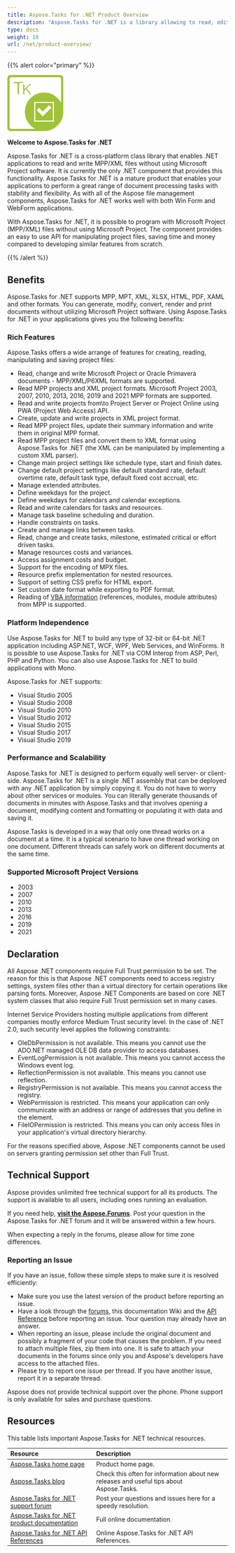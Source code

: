 ```yaml
---
title: Aspose.Tasks for .NET Product Overview
description: "Aspose.Tasks for .NET is a library allowing to read, edit, and convert Microsoft Project MPP/XML, Primavera XER files."
type: docs
weight: 10
url: /net/product-overview/
---
```


{{% alert color="primary" %}}

![Aspose.Tasks for .NET logo](product-overview_1.png)

**Welcome to Aspose.Tasks for .NET**

Aspose.Tasks for .NET is a cross-platform class library that enables .NET applications to read and write MPP/XML files without using Microsoft Project software. It is currently the only .NET component that provides this functionality. Aspose.Tasks for .NET is a mature product that enables your applications to perform a great range of document processing tasks with stability and flexibility. As with all of the Aspose file management components, Aspose.Tasks for .NET works well with both Win Form and WebForm applications.

With Aspose.Tasks for .NET, it is possible to program with Microsoft Project (MPP/XML) files without using Microsoft Project. The component provides an easy to use API for manipulating project files, saving time and money compared to developing similar features from scratch.

{{% /alert %}}

## **Benefits**
Aspose.Tasks for .NET supports MPP, MPT, XML, XLSX, HTML, PDF, XAML and other formats. You can generate, modify, convert, render and print documents without utilizing Microsoft Project software. Using Aspose.Tasks for .NET in your applications gives you the following benefits:

### **Rich Features**
Aspose.Tasks offers a wide arrange of features for creating, reading, manipulating and saving project files:

- Read, change and write Microsoft Project or Oracle Primavera documents - MPP/XML/P6XML formats are supported.
- Read MPP projects and XML project formats. Microsoft Project 2003, 2007, 2010, 2013, 2016, 2019 and 2021 MPP formats are supported.
- Read and write projects from\to Project Server or Project Online using PWA (Project Web Access) API.
- Create, update and write projects in XML project format.
- Read MPP project files, update their summary information and write them in original MPP format.
- Read MPP project files and convert them to XML format using Aspose.Tasks for .NET (the XML can be manipulated by implementing a custom XML parser).
- Change main project settings like schedule type, start and finish dates.
- Change default project settings like default standard rate, default overtime rate, default task type, default fixed cost accrual, etc.
- Manage extended attributes.
- Define weekdays for the project.
- Define weekdays for calendars and calendar exceptions.
- Read and write calendars for tasks and resources.
- Manage task baseline scheduling and duration.
- Handle constraints on tasks.
- Create and manage links between tasks.
- Read, change and create tasks, milestone, estimated critical or effort driven tasks.
- Manage resources costs and variances.
- Access assignment costs and budget.
- Support for the encoding of MPX files.
- Resource prefix implementation for nested resources.
- Support of setting CSS prefix for HTML export.
- Set custom date format while exporting to PDF format.
- Reading of [VBA information](/tasks/net/reading-vba-information-from-mpp-file/) (references, modules, module attributes) from MPP is supported.

### **Platform Independence**
Use Aspose.Tasks for .NET to build any type of 32-bit or 64-bit .NET application including ASP.NET, WCF, WPF, Web Services, and WinForms. It is possible to use Aspose.Tasks for .NET via COM Interop from ASP, Perl, PHP and Python. You can also use Aspose.Tasks for .NET to build applications with Mono. 

Aspose.Tasks for .NET supports:

- Visual Studio 2005
- Visual Studio 2008
- Visual Studio 2010
- Visual Studio 2012
- Visual Studio 2015
- Visual Studio 2017
- Visual Studio 2019

### **Performance and Scalability**
Aspose.Tasks for .NET is designed to perform equally well server- or client-side. Aspose.Tasks for .NET is a single .NET assembly that can be deployed with any .NET application by simply copying it. You do not have to worry about other services or modules. You can literally generate thousands of documents in minutes with Aspose.Tasks and that involves opening a document, modifying content and formatting or populating it with data and saving it. 

Aspose.Tasks is developed in a way that only one thread works on a document at a time. It is a typical scenario to have one thread working on one document. Different threads can safely work on different documents at the same time.

### **Supported Microsoft Project Versions**
- 2003
- 2007
- 2010
- 2013
- 2016
- 2019
- 2021

## **Declaration**
All Aspose .NET components require Full Trust permission to be set. The reason for this is that Aspose .NET components need to access registry settings, system files other than a virtual directory for certain operations like parsing fonts. Moreover, Aspose .NET Components are based on core .NET system classes that also require Full Trust permission set in many cases.

Internet Service Providers hosting multiple applications from different companies mostly enforce Medium Trust security level. In the case of .NET 2.0, such security level applies the following constraints:

- OleDbPermission is not available. This means you cannot use the ADO.NET managed OLE DB data provider to access databases.
- EventLogPermission is not available. This means you cannot access the Windows event log.
- ReflectionPermission is not available. This means you cannot use reflection.
- RegistryPermission is not available. This means you cannot access the registry.
- WebPermission is restricted. This means your application can only communicate with an address or range of addresses that you define in the <trust> element.
- FileIOPermission is restricted. This means you can only access files in your application's virtual directory hierarchy.

For the reasons specified above, Aspose .NET components cannot be used on servers granting permission set other than Full Trust.

## **Technical Support**
Aspose provides unlimited free technical support for all its products. The support is available to all users, including ones running an evaluation.

If you need help, [**visit the Aspose.Forums**](https://forum.aspose.com/). Post your question in the Aspose.Tasks for .NET forum and it will be answered within a few hours.

When expecting a reply in the forums, please allow for time zone differences.

### **Reporting an Issue**
If you have an issue, follow these simple steps to make sure it is resolved efficiently:

- Make sure you use the latest version of the product before reporting an issue. 
- Have a look through the [forums](https://forum.aspose.com/), this documentation Wiki and the [API Reference](https://apireference.aspose.com/tasks/net) before reporting an issue. Your question may already have an answer.
- When reporting an issue, please include the original document and possibly a fragment of your code that causes the problem. If you need to attach multiple files, zip them into one. It is safe to attach your documents in the forums since only you and Aspose's developers have access to the attached files.
- Please try to report one issue per thread. If you have another issue, report it in a separate thread.

Aspose does not provide technical support over the phone. Phone support is only available for sales and purchase questions.

## **Resources**
This table lists important Aspose.Tasks for .NET technical resources.

|**Resource**|**Description**|
| :- | :- |
|[Aspose.Tasks home page](https://products.aspose.com/tasks/net)|Product home page.|
|[Aspose.Tasks blog](https://blog.aspose.com/category/tasks/)|Check this often for information about new releases and useful tips about Aspose.Tasks.|
|[Aspose.Tasks for .NET support forum](https://forum.aspose.com/c/tasks/15)|Post your questions and issues here for a speedy resolution.|
|[Aspose.Tasks for .NET product documentation](/tasks/net/)|Full online documentation.|
|[Aspose.Tasks for .NET API References](https://apireference.aspose.com/tasks/net)|Online Aspose.Tasks for .NET API References.|
